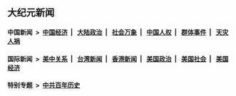 ## 大纪元新闻

#### 中国新闻 &nbsp;>&nbsp; [中国经济](indexes/ncid283/README.md?12052045) &nbsp;| &nbsp; [大陆政治](indexes/ncid277/README.md?12052045) &nbsp;| &nbsp; [社会万象](indexes/ncid282/README.md?12052045) &nbsp;| &nbsp; [中国人权](indexes/ncid278/README.md?12052045) &nbsp;| &nbsp; [群体事件](indexes/ncid279/README.md?12052045) &nbsp;| &nbsp; [天灾人祸](indexes/ncid280/README.md?12052045)

#### 国际新闻 &nbsp;>&nbsp; [美中关系](indexes/nf1412576/README.md?12052045) &nbsp;| &nbsp; [台湾新闻](indexes/ncid1349361/README.md?12052045) &nbsp;| &nbsp; [香港新闻](indexes/ncid1349362/README.md?12052045) &nbsp;| &nbsp; [美国政治](indexes/ncid1078159/README.md?12052045) &nbsp;| &nbsp; [美国社会](indexes/ncid1078160/README.md?12052045) &nbsp;| &nbsp; [美国经济](indexes/ncid1078158/README.md?12052045)

#### 特别专题 &nbsp;>&nbsp; [中共百年历史](https://github.com/epoch-news/epoch-special/blob/master/README.md?12052045)  
